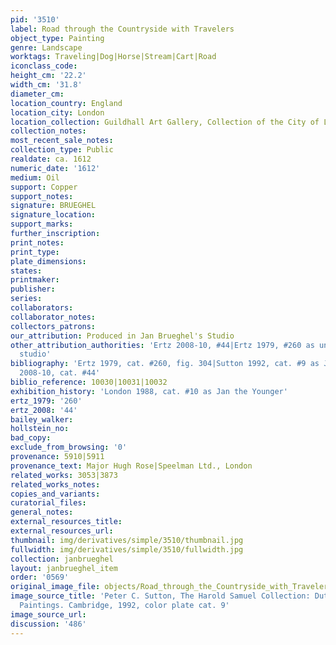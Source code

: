```yaml
---
pid: '3510'
label: Road through the Countryside with Travelers
object_type: Painting
genre: Landscape
worktags: Traveling|Dog|Horse|Stream|Cart|Road
iconclass_code:
height_cm: '22.2'
width_cm: '31.8'
diameter_cm:
location_country: England
location_city: London
location_collection: Guildhall Art Gallery, Collection of the City of London
collection_notes:
most_recent_sale_notes:
collection_type: Public
realdate: ca. 1612
numeric_date: '1612'
medium: Oil
support: Copper
support_notes:
signature: BRUEGHEL
signature_location:
support_marks:
further_inscription:
print_notes:
print_type:
plate_dimensions:
states:
printmaker:
publisher:
series:
collaborators:
collaborator_notes:
collectors_patrons:
our_attribution: Produced in Jan Brueghel's Studio
other_attribution_authorities: 'Ertz 2008-10, #44|Ertz 1979, #260 as uncertain, possibly
  studio'
bibliography: 'Ertz 1979, cat. #260, fig. 304|Sutton 1992, cat. #9 as Jan the Elder|Ertz
  2008-10, cat. #44'
biblio_reference: 10030|10031|10032
exhibition_history: 'London 1988, cat. #10 as Jan the Younger'
ertz_1979: '260'
ertz_2008: '44'
bailey_walker:
hollstein_no:
bad_copy:
exclude_from_browsing: '0'
provenance: 5910|5911
provenance_text: Major Hugh Rose|Speelman Ltd., London
related_works: 3053|3873
related_works_notes:
copies_and_variants:
curatorial_files:
general_notes:
external_resources_title:
external_resources_url:
thumbnail: img/derivatives/simple/3510/thumbnail.jpg
fullwidth: img/derivatives/simple/3510/fullwidth.jpg
collection: janbrueghel
layout: janbrueghel_item
order: '0569'
original_image_file: objects/Road_through_the_Countryside_with_Travelers.jpg
image_source_title: 'Peter C. Sutton, The Harold Samuel Collection: Dutch & Flemish
  Paintings. Cambridge, 1992, color plate cat. 9'
image_source_url:
discussion: '486'
---
```

